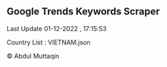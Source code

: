 

## Google Trends Keywords Scraper 
 
Last Update 01-12-2022 , 17:15:53

Country List :
VIETNAM.json



© Abdul Muttaqin 
